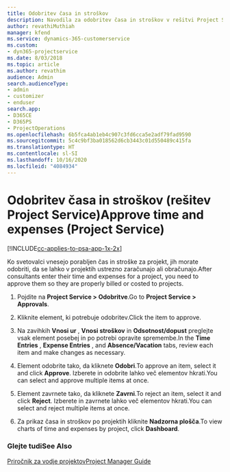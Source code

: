 ```yaml
---
title: Odobritev časa in stroškov
description: Navodila za odobritev časa in stroškov v rešitvi Project Service
author: revathiMuthiah
manager: kfend
ms.service: dynamics-365-customerservice
ms.custom:
- dyn365-projectservice
ms.date: 8/03/2018
ms.topic: article
ms.author: revathim
audience: Admin
search.audienceType:
- admin
- customizer
- enduser
search.app:
- D365CE
- D365PS
- ProjectOperations
ms.openlocfilehash: 6b5fca4ab1eb4c907c3fd6cca5e2adf79fad9590
ms.sourcegitcommit: 5c4c9bf3ba018562d6cb3443c01d550489c415fa
ms.translationtype: HT
ms.contentlocale: sl-SI
ms.lasthandoff: 10/16/2020
ms.locfileid: "4084934"
---
```

# <a name="approve-time-and-expenses-project-service"></a><span data-ttu-id="44725-103">Odobritev časa in stroškov (rešitev Project Service)</span><span class="sxs-lookup"><span data-stu-id="44725-103">Approve time and expenses (Project Service)</span></span>

[!INCLUDE[cc-applies-to-psa-app-1x-2x](../includes/cc-applies-to-psa-app-1x-2x.md)]

<span data-ttu-id="44725-104">Ko svetovalci vnesejo porabljen čas in stroške za projekt, jih morate odobriti, da se lahko v projektih ustrezno zaračunajo ali obračunajo.</span><span class="sxs-lookup"><span data-stu-id="44725-104">After consultants enter their time and expenses for a project, you need to approve them so they are properly billed or costed to projects.</span></span>  
  
1.  <span data-ttu-id="44725-105">Pojdite na **Project Service > Odobritve**.</span><span class="sxs-lookup"><span data-stu-id="44725-105">Go to **Project Service > Approvals**.</span></span>  
  
2.  <span data-ttu-id="44725-106">Kliknite element, ki potrebuje odobritev.</span><span class="sxs-lookup"><span data-stu-id="44725-106">Click the item to approve.</span></span>  
  
3.  <span data-ttu-id="44725-107">Na zavihkih **Vnosi ur** , **Vnosi stroškov** in **Odsotnost/dopust** preglejte vsak element posebej in po potrebi opravite spremembe.</span><span class="sxs-lookup"><span data-stu-id="44725-107">In the **Time Entries** , **Expense Entries** , and **Absence/Vacation** tabs, review each item and make changes as necessary.</span></span>  
  
4.  <span data-ttu-id="44725-108">Element odobrite tako, da kliknete **Odobri**.</span><span class="sxs-lookup"><span data-stu-id="44725-108">To approve an item, select it and click **Approve**.</span></span> <span data-ttu-id="44725-109">Izberete in odobrite lahko več elementov hkrati.</span><span class="sxs-lookup"><span data-stu-id="44725-109">You can select and approve multiple items at once.</span></span>  
  
5.  <span data-ttu-id="44725-110">Element zavrnete tako, da kliknete **Zavrni**.</span><span class="sxs-lookup"><span data-stu-id="44725-110">To reject an item, select it and click **Reject**.</span></span> <span data-ttu-id="44725-111">Izberete in zavrnete lahko več elementov hkrati.</span><span class="sxs-lookup"><span data-stu-id="44725-111">You can select and reject multiple items at once.</span></span>  
  
6.  <span data-ttu-id="44725-112">Za prikaz časa in stroškov po projektih kliknite **Nadzorna plošča**.</span><span class="sxs-lookup"><span data-stu-id="44725-112">To view charts of time and expenses by project, click **Dashboard**.</span></span>  
  
### <a name="see-also"></a><span data-ttu-id="44725-113">Glejte tudi</span><span class="sxs-lookup"><span data-stu-id="44725-113">See Also</span></span>  
 [<span data-ttu-id="44725-114">Priročnik za vodje projektov</span><span class="sxs-lookup"><span data-stu-id="44725-114">Project Manager Guide</span></span>](../psa/project-manager-guide.md)
